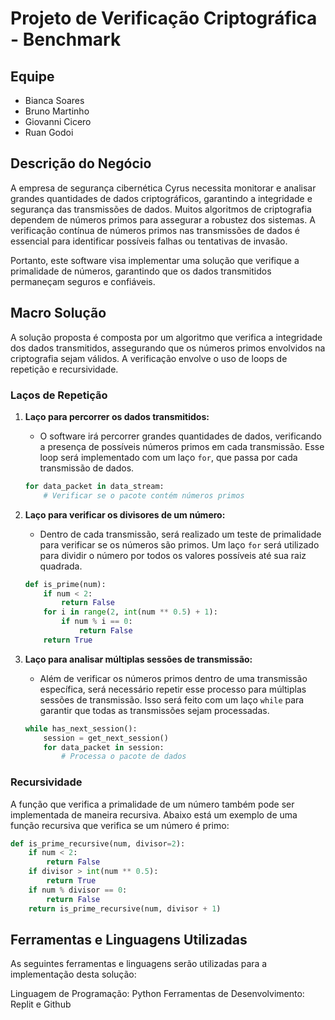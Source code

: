 # Projeto de Verificação Criptográfica - Benchmark

## Equipe
- Bianca Soares
- Bruno Martinho
- Giovanni Cicero
- Ruan Godoi

## Descrição do Negócio

A empresa de segurança cibernética Cyrus necessita monitorar e analisar grandes quantidades de dados criptográficos, garantindo a integridade e segurança das transmissões de dados. Muitos algoritmos de criptografia dependem de números primos para assegurar a robustez dos sistemas. A verificação contínua de números primos nas transmissões de dados é essencial para identificar possíveis falhas ou tentativas de invasão. 

Portanto, este software visa implementar uma solução que verifique a primalidade de números, garantindo que os dados transmitidos permaneçam seguros e confiáveis.

## Macro Solução

A solução proposta é composta por um algoritmo que verifica a integridade dos dados transmitidos, assegurando que os números primos envolvidos na criptografia sejam válidos. A verificação envolve o uso de loops de repetição e recursividade.

### Laços de Repetição

1. **Laço para percorrer os dados transmitidos:**
    - O software irá percorrer grandes quantidades de dados, verificando a presença de possíveis números primos em cada transmissão. Esse loop será implementado com um laço `for`, que passa por cada transmissão de dados.

    ```python
    for data_packet in data_stream:
        # Verificar se o pacote contém números primos
    ```

2. **Laço para verificar os divisores de um número:**
    - Dentro de cada transmissão, será realizado um teste de primalidade para verificar se os números são primos. Um laço `for` será utilizado para dividir o número por todos os valores possíveis até sua raiz quadrada.

    ```python
    def is_prime(num):
        if num < 2:
            return False
        for i in range(2, int(num ** 0.5) + 1):
            if num % i == 0:
                return False
        return True
    ```

3. **Laço para analisar múltiplas sessões de transmissão:**
    - Além de verificar os números primos dentro de uma transmissão específica, será necessário repetir esse processo para múltiplas sessões de transmissão. Isso será feito com um laço `while` para garantir que todas as transmissões sejam processadas.

    ```python
    while has_next_session():
        session = get_next_session()
        for data_packet in session:
            # Processa o pacote de dados
    ```

### Recursividade

A função que verifica a primalidade de um número também pode ser implementada de maneira recursiva. Abaixo está um exemplo de uma função recursiva que verifica se um número é primo:

```python
def is_prime_recursive(num, divisor=2):
    if num < 2:
        return False
    if divisor > int(num ** 0.5):
        return True
    if num % divisor == 0:
        return False
    return is_prime_recursive(num, divisor + 1)
```

## Ferramentas e Linguagens Utilizadas
As seguintes ferramentas e linguagens serão utilizadas para a implementação desta solução:

Linguagem de Programação: Python
Ferramentas de Desenvolvimento: Replit e Github
